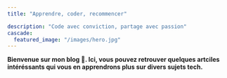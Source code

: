 ```yaml
---
title: "Apprendre, coder, recommencer"

description: "Code avec conviction, partage avec passion"
cascade:
  featured_image: "/images/hero.jpg"
---
```


**Bienvenue sur mon blog 👋. Ici, vous pouvez retrouver quelques artciles intéréssants qui vous en apprendrons plus sur divers sujets tech.**

